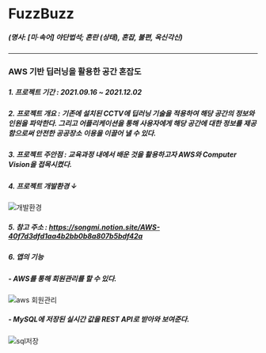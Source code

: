 
# FuzzBuzz
##### (명사: [미·속어] 야단법석; 혼란 (상태), 혼잡, 불편, 옥신각신)
* * *
### AWS 기반 딥러닝을 활용한 공간 혼잡도
##### 1. 프로젝트 기간 : 2021.09.16 ~ 2021.12.02
##### 2. 프로젝트 개요 : 기존에 설치된 CCTV에 딥러닝 기술을 적용하여 해당 공간의 정보와 인원을 파악한다. 그리고 어플리케이션을 통해 사용자에게 해당 공간에 대한 정보를 제공함으로써 안전한 공공장소 이용을 이끌어 낼 수 있다. 
##### 3. 프로젝트 주안점 : 교육과정 내에서 배운 것을 활용하고자 AWS와 Computer Vision을 접목시켰다.
##### 4. 프로젝트 개발환경 ↓
![개발환경](https://user-images.githubusercontent.com/86704889/153757825-550edc61-a484-410d-ad84-09204a7236c2.png)
##### 5. 참고 주소 : https://songmi.notion.site/AWS-40f7d3dfd1aa4b2bb0b8a807b5bdf42a


##### 6. 앱의 기능

##### - AWS를 통해 회원관리를 할 수 있다.

![aws 회원관리](https://user-images.githubusercontent.com/86704889/153757896-bb5550df-29d3-4c94-892d-7680e3031ffb.png)

##### - MySQL에 저장된 실시간 값을 REST API로 받아와 보여준다.

![sql저장](https://user-images.githubusercontent.com/86704889/153757941-c4cd243d-3e8c-4958-a366-d472c33bbe96.png)
